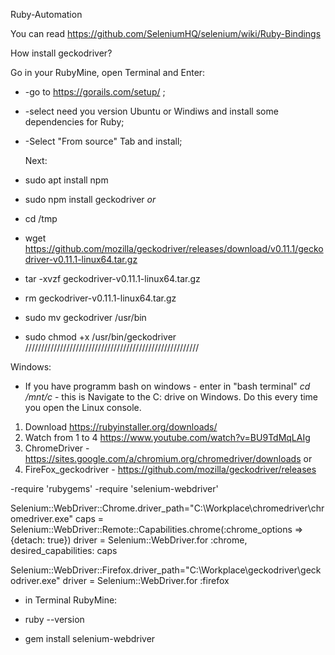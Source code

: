 Ruby-Automation

You can read https://github.com/SeleniumHQ/selenium/wiki/Ruby-Bindings

How install geckodriver?

Go in your RubyMine, open Terminal and Enter:

- -go to https://gorails.com/setup/ ;
- -select need you version Ubuntu or Windiws and install some dependencies for Ruby; 
- -Select "From source" Tab and install;  

  Next:
  
- sudo apt install npm          
- sudo npm install geckodriver *or*

- cd /tmp
- wget https://github.com/mozilla/geckodriver/releases/download/v0.11.1/geckodriver-v0.11.1-linux64.tar.gz
- tar -xvzf geckodriver-v0.11.1-linux64.tar.gz
- rm geckodriver-v0.11.1-linux64.tar.gz
- sudo mv geckodriver /usr/bin
- sudo chmod +x /usr/bin/geckodriver
///////////////////////////////////////////////////////

Windows: 
- If you have programm bash on windows - enter in "bash terminal" *cd /mnt/c* - this is Navigate to the C: drive on Windows. Do this every time you open the Linux console.

1. Download https://rubyinstaller.org/downloads/
2. Watch from 1 to 4 https://www.youtube.com/watch?v=BU9TdMqLAIg 
3. ChromeDriver - https://sites.google.com/a/chromium.org/chromedriver/downloads or
4. FireFox_geckodriver - https://github.com/mozilla/geckodriver/releases

-require 'rubygems'
-require 'selenium-webdriver'

Selenium::WebDriver::Chrome.driver_path="C:\\Workplace\\chromedriver\\chromedriver.exe"
caps = Selenium::WebDriver::Remote::Capabilities.chrome(:chrome_options => {detach: true})
driver = Selenium::WebDriver.for :chrome, desired_capabilities: caps

Selenium::WebDriver::Firefox.driver_path="C:\\Workplace\\geckodriver\\geckodriver.exe"
driver = Selenium::WebDriver.for :firefox

- in Terminal RubyMine:

- ruby --version

- gem install selenium-webdriver
